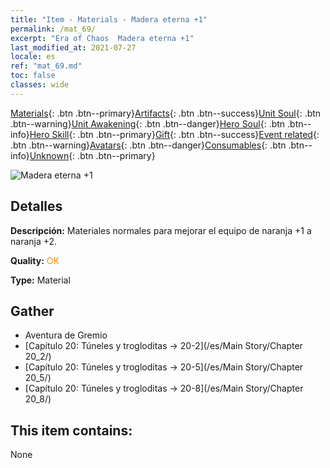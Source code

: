 ```yaml
---
title: "Item - Materials - Madera eterna +1"
permalink: /mat_69/
excerpt: "Era of Chaos  Madera eterna +1"
last_modified_at: 2021-07-27
locale: es
ref: "mat_69.md"
toc: false
classes: wide
---
```

 [Materials](/ItemsES/){: .btn .btn--primary}[Artifacts](/ItemsES/Artifacts/){: .btn .btn--success}[Unit Soul](/ItemsES/UnitSoul/){: .btn .btn--warning}[Unit Awakening](/ItemsES/UnitAwakening/){: .btn .btn--danger}[Hero Soul](/ItemsES/HeroSoul/){: .btn .btn--info}[Hero Skill](/ItemsES/HeroSkill/){: .btn .btn--primary}[Gift](/ItemsES/Gift/){: .btn .btn--success}[Event related](/ItemsES/Events/){: .btn .btn--warning}[Avatars](/ItemsES/Avatars/){: .btn .btn--danger}[Consumables](/ItemsES/Consumables/){: .btn .btn--info}[Unknown](/ItemsES/Unknown/){: .btn .btn--primary}

 ![Madera eterna +1](/images/t/i_cailiao_mucai3.png)

## Detalles
 **Descripción:** Materiales normales para mejorar el equipo de naranja +1 a naranja +2.

 **Quality:** <span style="color: #FF8C00">OK</span>

 **Type:** Material

## Gather

*    Aventura de Gremio 
*    [Capítulo 20: Túneles y trogloditas -> 20-2](/es/Main Story/Chapter 20_2/) 
*    [Capítulo 20: Túneles y trogloditas -> 20-5](/es/Main Story/Chapter 20_5/) 
*    [Capítulo 20: Túneles y trogloditas -> 20-8](/es/Main Story/Chapter 20_8/) 

## This item contains:

  None

